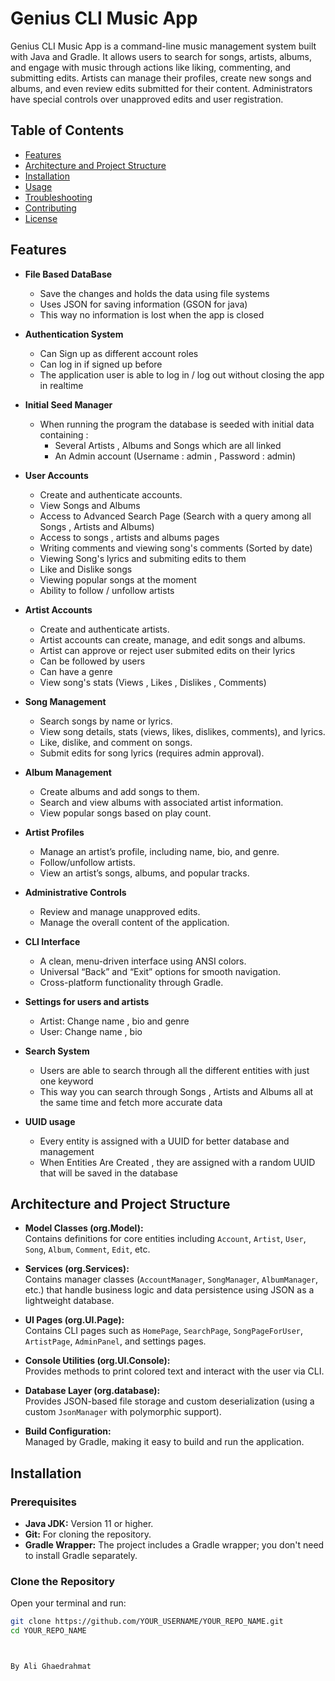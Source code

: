 # Genius CLI Music App

Genius CLI Music App is a command-line music management system built with Java and Gradle. It allows users to search for songs, artists, albums, and engage with music through actions like liking, commenting, and submitting edits. Artists can manage their profiles, create new songs and albums, and even review edits submitted for their content. Administrators have special controls over unapproved edits and user registration.



## Table of Contents
- [Features](#features)
- [Architecture and Project Structure](#architecture-and-project-structure)
- [Installation](#installation)
- [Usage](#usage)
- [Troubleshooting](#troubleshooting)
- [Contributing](#contributing)
- [License](#license)

## Features

- **File Based DataBase**
  - Save the changes and holds the data using file systems
  - Uses JSON for saving information (GSON for java)
  - This way no information is lost when the app is closed

- **Authentication System**
  - Can Sign up as different account roles
  - Can log in if signed up before
  - The application user is able to log in / log out without closing the app in realtime

- **Initial Seed Manager**
  - When running the program the database is seeded with initial data containing : 
    - Several Artists , Albums and Songs which are all linked
    - An Admin account (Username : admin , Password : admin)

- **User Accounts**
  - Create and authenticate accounts.
  - View Songs and Albums
  - Access to Advanced Search Page (Search with a query among all Songs , Artists and Albums)
  - Access to songs , artists and albums pages 
  - Writing comments and viewing song's comments (Sorted by date)
  - Viewing Song's lyrics and submiting edits to them
  - Like and Dislike songs
  - Viewing popular songs at the moment
  - Ability to follow / unfollow artists

- **Artist Accounts**
    - Create and authenticate artists.
    - Artist accounts can create, manage, and edit songs and albums.
    - Artist can approve or reject user submited edits on their lyrics
    - Can be followed by users
    - Can have a genre
    - View song's stats (Views , Likes , Dislikes , Comments)

- **Song Management**
    - Search songs by name or lyrics.
    - View song details, stats (views, likes, dislikes, comments), and lyrics.
    - Like, dislike, and comment on songs.
    - Submit edits for song lyrics (requires admin approval).

- **Album Management**
    - Create albums and add songs to them.
    - Search and view albums with associated artist information.
    - View popular songs based on play count.

- **Artist Profiles**
    - Manage an artist’s profile, including name, bio, and genre.
    - Follow/unfollow artists.
    - View an artist’s songs, albums, and popular tracks.

- **Administrative Controls**
    - Review and manage unapproved edits.
    - Manage the overall content of the application.

- **CLI Interface**
    - A clean, menu-driven interface using ANSI colors.
    - Universal “Back” and “Exit” options for smooth navigation.
    - Cross-platform functionality through Gradle.

- **Settings for users and artists**
  - Artist: Change name , bio and genre
  - User: Change name , bio

- **Search System**
  - Users are able to search through all the different entities with just one keyword
  - This way you can search through Songs , Artists and Albums all at the same time and fetch more accurate data

- **UUID usage**
  - Every entity is assigned with a UUID for better database and management 
  - When Entities Are Created , they are assigned with a random UUID that will be saved in the database 

## Architecture and Project Structure

- **Model Classes (org.Model):**  
  Contains definitions for core entities including `Account`, `Artist`, `User`, `Song`, `Album`, `Comment`, `Edit`, etc.

- **Services (org.Services):**  
  Contains manager classes (`AccountManager`, `SongManager`, `AlbumManager`, etc.) that handle business logic and data persistence using JSON as a lightweight database.

- **UI Pages (org.UI.Page):**  
  Contains CLI pages such as `HomePage`, `SearchPage`, `SongPageForUser`, `ArtistPage`, `AdminPanel`, and settings pages.

- **Console Utilities (org.UI.Console):**  
  Provides methods to print colored text and interact with the user via CLI.

- **Database Layer (org.database):**  
  Provides JSON-based file storage and custom deserialization (using a custom `JsonManager` with polymorphic support).

- **Build Configuration:**  
  Managed by Gradle, making it easy to build and run the application.

## Installation

### Prerequisites
- **Java JDK:** Version 11 or higher.
- **Git:** For cloning the repository.
- **Gradle Wrapper:** The project includes a Gradle wrapper; you don't need to install Gradle separately.

### Clone the Repository
Open your terminal and run:
```bash
git clone https://github.com/YOUR_USERNAME/YOUR_REPO_NAME.git
cd YOUR_REPO_NAME



By Ali Ghaedrahmat
